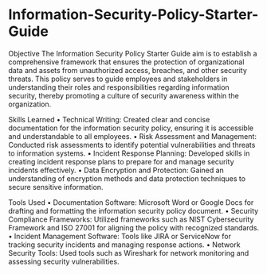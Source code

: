 # Information-Security-Policy-Starter-Guide

Objective
The Information Security Policy Starter Guide aim is to establish a comprehensive framework that ensures the protection of organizational data and assets from unauthorized access, breaches, and other security threats. This policy serves to guide employees and stakeholders in understanding their roles and responsibilities regarding information security, thereby promoting a culture of security awareness within the organization. 

Skills Learned
•	Technical Writing: Created clear and concise documentation for the information security policy, ensuring it is accessible and understandable to all employees.
•	Risk Assessment and Management: Conducted risk assessments to identify potential vulnerabilities and threats to information systems.
•	Incident Response Planning: Developed skills in creating incident response plans to prepare for and manage security incidents effectively.
•	Data Encryption and Protection: Gained an understanding of encryption methods and data protection techniques to secure sensitive information.


Tools Used
•	Documentation Software: Microsoft Word or Google Docs for drafting and formatting the information security policy document.
•	Security Compliance Frameworks: Utilized frameworks such as NIST Cybersecurity Framework and ISO 27001 for aligning the policy with recognized standards.
•	Incident Management Software: Tools like JIRA or ServiceNow for tracking security incidents and managing response actions.
•	Network Security Tools: Used tools such as Wireshark for network monitoring and assessing security vulnerabilities.
